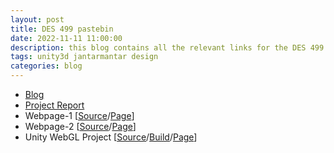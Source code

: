 ```yaml
---
layout: post
title: DES 499 pastebin
date: 2022-11-11 11:00:00
description: this blog contains all the relevant links for the DES 499 (Jantar Mantar Reconstruction) course.
tags: unity3d jantarmantar design
categories: blog
---
```


* [Blog](https://makra.wtf/docs/2022/jantar-mantar/)
* [Project Report](/assets/pdf/19110178_DES499_Report.pdf)
* Webpage-1 [[Source](https://github.com/AryamannTomar/DES499-WebPage)/[Page](https://aryamanntomar.github.io/DES499-WebPage/)]
* Webpage-2 [[Source](https://github.com/AryamannTomar/JantarMantarDES499)/[Page](https://aryamanntomar.github.io/JantarMantarDES499/)]
* Unity WebGL Project [[Source](https://github.com/aniketrajnish/DES499-JantarMantarReconstruction)/[Build](https://github.com/aniketrajnish/build)/[Page](https://aryamanntomar.github.io/DES499-WebPage/jantar-mantar-experience.html)]
 


